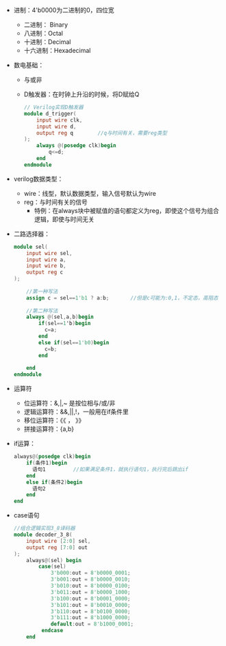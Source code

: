 - 进制：4'b0000为二进制的0，四位宽

  - 二进制： Binary 
  - 八进制：Octal
  - 十进制：Decimal
  - 十六进制：Hexadecimal

- 数电基础：

  - 与或非

  - D触发器：在时钟上升沿的时候，将D赋给Q

    ```verilog
    // Verilog实现D触发器
    module d_trigger(
    	input wire clk,
        input wire d,
        output reg q		//q与时间有关，需要reg类型
    );
        always @(posedge clk)begin
        	q<=d;
        end
    endmodule
    ```

    

- verilog数据类型：

  - wire：线型，默认数据类型，输入信号默认为wire
  - reg：与时间有关的信号
    - 特例：在always块中被赋值的语句都定义为reg，即使这个信号为组合逻辑，即使与时间无关

- 二路选择器：

  ```verilog
  module sel(
      input wire sel,
      input wire a,
      input wire b,
      output reg c		
  );
      
      //第一种写法
      assign c = sel==1'b1 ? a:b;		//但是c可能为:0,1，不定态，高阻态
      
      //第二种写法
      always @(sel,a,b)begin
          if(sel==1'b)begin
          	c=a;
          end
          else if(sel==1'b0)begin
          	c=b;
          end
          
      end
  endmodule
  ```

  

- 运算符

  - 位运算符：&,|,~ 是按位相与/或/非
  - 逻辑运算符：&&,||,!，一般用在if条件里
  - 移位运算符：《《   ， 》》
  - 拼接运算符：{a,b}

- if运算：

  ```verilog
  always@(posedge clk)begin
      if(条件1)begin
      	语句1			//如果满足条件1，就执行语句1，执行完后跳出if
      end
      else if(条件2)begin
      	语句2
      end
  end
  ```

  

- case语句

  ```verilog
  //组合逻辑实现3_8译码器
  module decoder_3_8(
      input wire [2:0] sel,
      output reg [7:0] out
  );
      always@(sel) begin
          case(sel)
              3'b000:out = 8'b0000_0001;
              3'b001:out = 8'b0000_0010;
              3'b010:out = 8'b0000_0100;
              3'b011:out = 8'b0000_1000;
              3'b100:out = 8'b0001_0000;
              3'b101:out = 8'b0010_0000;
              3'b110:out = 8'b0100_0000;
              3'b111:out = 8'b1000_0000;
              default:out = 8'b1000_0001;
           endcase
      end
  ```

  

